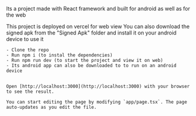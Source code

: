 Its a project made with React framework and built for android as well as for the web 



This project is deployed on vercel for web view 
You can also download the signed apk from the "Signed Apk" folder and install it on your android device to use it 
```Getting started
- Clone the repo 
- Run npm i (to instal the dependencies)
- Run npm run dev (to start the project and view it on web)
- Its android app can also be downloaded to to run on an android device


Open [http://localhost:3000](http://localhost:3000) with your browser to see the result.

You can start editing the page by modifying `app/page.tsx`. The page auto-updates as you edit the file.

